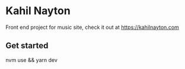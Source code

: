 # Kahil Nayton

Front end project for music site, check it out at https://kahilnayton.com

## Get started

nvm use && yarn dev
